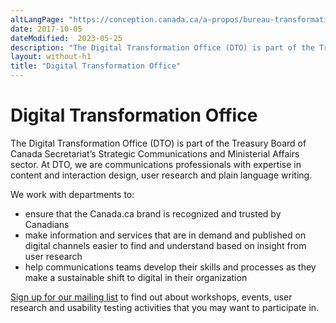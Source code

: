 ```yaml
---
altLangPage: "https://conception.canada.ca/a-propos/bureau-transformation-numerique.html"
date: 2017-10-05
dateModified:  2023-05-25
description: "The Digital Transformation Office (DTO) is part of the Treasury Board of Canada Secretariat’s Strategic Communications and Ministerial Affairs sector."
layout: without-h1
title: "Digital Transformation Office"
---
```

<h1 property="name headline" id="wb-cont" dir="ltr">Digital Transformation Office</h1>
<p>The Digital Transformation Office (DTO) is part of the Treasury Board of Canada Secretariat’s Strategic Communications and Ministerial Affairs sector. At DTO, we are communications professionals with expertise in content and interaction design, user research and plain language writing.</p>
<p>We work with departments to:</p>
<ul>
  <li>ensure that the Canada.ca brand is recognized and trusted by Canadians </li>
  <li>make information and services that are in demand and published on digital channels easier to find and understand based on insight from user research </li>
  <li>help communications teams develop their skills and processes as they make a sustainable shift to digital in their organization </li>
</ul>
<p><a href="{{ site.urlblogca }}/pages/signup.html">Sign up for our mailing list</a> to find out about workshops, events, user research and usability testing activities that you may want to participate in.</p>
